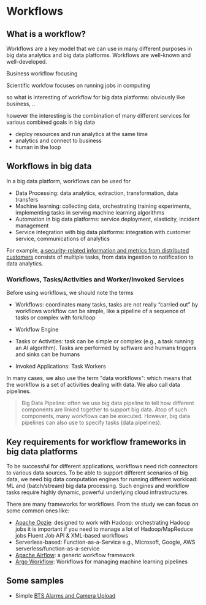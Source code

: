 # Workflows

## What is a workflow?
Workflows are a key model that we can use in many different purposes in big data analytics and big data platforms. Workflows are well-known and well-developed.

Business workflow focusing

Scientific workfow focuses on running jobs in computing

so what is interesting of workflow for big data platforms: obviously like business, ..

however the interesting is the combination of many different services for various combined goals in big data
- deploy resources and run analytics at the same time
- analytics and connect to business
- human in the loop

## Workflows in big data
In a big data platform, workflows can be used for

* Data Processing: data analytics, extraction, transformation, data transfers
* Machine learning: collecting data, orchestrating training experiments, implementing tasks in serving machine learning algorithms
* Automation in big data platforms: service deployment, elasticity, incident management
* Service integration with big data platforms: integration with customer service, communications of analytics

For example, [a security-related information and metrics from distributed customers](http://highscalability.com/blog/2015/9/3/how-agari-uses-airbnbs-airflow-as-a-smarter-cron.html) consists of multiple tasks, from data ingestion to notification to data analytics.



### Workflows, Tasks/Activities and Worker/Invoked Services

Before using workflows, we should note the terms

* Workflows:
 coordinates many tasks, tasks are not really “carried out” by workflows
workflow can be simple, like a pipeline of a sequence of tasks or complex with fork/loop

* Workflow Engine

* Tasks or Activities: task can be simple or complex (e.g., a task running an AI algorithm). Tasks are performed by software and humans triggers and sinks can be humans

* Invoked Applications: Task Workers

In many cases, we also use the term "data workflows": which means that the workflow is a set of activities dealing with data. We also call data pipelines.

>Big Data Pipeline: often we use big data pipeline to tell how different components are linked together to support big data. Atop of such components, many workflows can be executed. However, big data pipelines can also use to specify tasks (data pipelines).


## Key requirements for workflow frameworks in big data platforms

To be successful for different applications, workflows need rich connectors to various data sources. To be able to support different scenarios of big data, we need big data computation engines for running different workload: ML and (batch/stream) big data processing. Such engines and workflow tasks require highly dynamic, powerful underlying cloud infrastructures.

There are many frameworks for workflows. From the study we can focus on some common ones like:
* [Apache Oozie](http://oozie.apache.org/):
designed to work with Hadoop: orchestrating Hadoop jobs
it is important if you need to manage a lot of Hadoop/MapReduce jobs
Fluent Job API & XML-based workflows
* Serverless-based: Function-as-a-Service
e.g., Microsoft, Google, AWS serverless/function-as-a-service
* [Apache Airflow](https://airflow.apache.org/): a generic workflow framework
* [Argo Workflow](https://argoproj.github.io/argo-workflows/): Workflows for managing machine learning pipelines

## Some samples
- Simple [BTS Alarms and Camera Upload](https://github.com/rdsea/bigdataplatforms/tree/master/tutorials/airflow)
